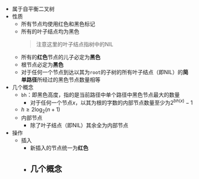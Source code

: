 - 属于自平衡二叉树
- 性质
	- 所有节点均使用红色和黑色标记
	- 所有的叶子结点均为黑色
	  > 注意这里的叶子结点指树中的NIL
	- 所有的**红色**节点的儿子必定为**黑色**
	- 根节点必定为**黑色**
	- 对于任何一个节点到达以其为`root`的子树的所有叶子结点（即NIL）的**简单路径**所经过的黑色节点数量相等
- 几个概念
	- `bh`：即黑色高度，指的是当前路径中单个路径中黑色节点最大的数量
		- 对于任何一个节点$x$，以其为根的字数的内部节点数量至少为$2^{bh(x)} - 1$
	- $h \geq 2\log_2(n + 1)$
	- 内部节点
		- 除了叶子结点（即NIL）其余全为内部节点
- 操作
	- 插入
		- 新插入的节点统一为**红色**
		- 几个概念
			-